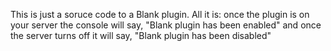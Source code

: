 This is just a soruce code to a Blank plugin. All it is: once the plugin is on your server the console will say, "Blank plugin has been enabled" and once the server
turns off it will say, "Blank plugin has been disabled"

